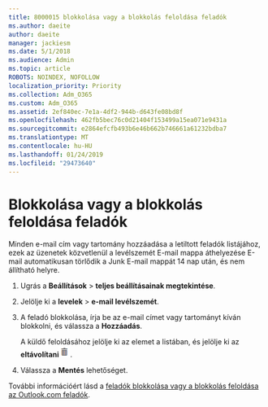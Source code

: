 ```yaml
---
title: 8000015 blokkolása vagy a blokkolás feloldása feladók
ms.author: daeite
author: daeite
manager: jackiesm
ms.date: 5/1/2018
ms.audience: Admin
ms.topic: article
ROBOTS: NOINDEX, NOFOLLOW
localization_priority: Priority
ms.collection: Adm_O365
ms.custom: Adm_O365
ms.assetid: 2ef840ec-7e1a-4df2-944b-d643fe08bd8f
ms.openlocfilehash: 462fb5bec76c0d21404f153499a15ea071e9431a
ms.sourcegitcommit: e2864efcfb493b6e46b662b746661a61232bdba7
ms.translationtype: MT
ms.contentlocale: hu-HU
ms.lasthandoff: 01/24/2019
ms.locfileid: "29473640"
---
```

# <a name="block-or-unblock-senders"></a>Blokkolása vagy a blokkolás feloldása feladók

Minden e-mail cím vagy tartomány hozzáadása a letiltott feladók listájához, ezek az üzenetek közvetlenül a levélszemét E-mail mappa áthelyezése E-mail automatikusan törlődik a Junk E-mail mappát 14 nap után, és nem állítható helyre.
  
1. Ugrás a **Beállítások** \> **teljes beállításainak megtekintése**. 
    
2. Jelölje ki a **levelek** \> **e-mail levélszemét**. 
    
3. A feladó blokkolása, írja be az e-mail címet vagy tartományt kíván blokkolni, és válassza a **Hozzáadás**. 
    
    A küldő feloldásához jelölje ki az elemet a listában, és jelölje ki az **eltávolítani**![törlése](media/deb47846-8483-4f9d-813a-fc8fe288b583.png).
    
4. Válassza a **Mentés** lehetőséget. 
    
További információért lásd a [feladók blokkolása vagy a blokkolás feloldása az Outlook.com feladók](https://go.microsoft.com/fwlink/p/?linkid=873133).
  


